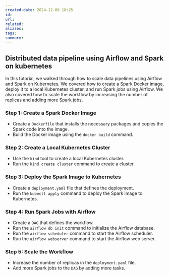 ```yaml
---
created-date: 2024-12-08 18:25
id: 
url: 
related: 
aliases: 
tags: 
summary:
---
```



## Distributed data pipeline using Airflow and Spark on kubernetes

In this tutorial, we walked through how to scale data pipelines using Airflow and Spark on Kubernetes. We covered how to create a Spark Docker image, deploy it to a local Kubernetes cluster, and run Spark jobs using Airflow. We also covered how to scale the workflow by increasing the number of replicas and adding more Spark jobs.

### Step 1: Create a Spark Docker Image

- Create a `Dockerfile` that installs the necessary packages and copies the Spark code into the image.
- Build the Docker image using the `docker build` command.

### Step 2: Create a Local Kubernetes Cluster

- Use the `kind` tool to create a local Kubernetes cluster.
- Run the `kind create cluster` command to create a cluster.

### Step 3: Deploy the Spark Image to Kubernetes

- Create a `deployment.yaml` file that defines the deployment.
- Run the `kubectl apply` command to deploy the Spark image to Kubernetes.

### Step 4: Run Spark Jobs with Airflow

- Create a `DAG` that defines the workflow.
- Run the `airflow db init` command to initialize the Airflow database.
- Run the `airflow scheduler` command to start the Airflow scheduler.
- Run the `airflow webserver` command to start the Airflow web server.

### Step 5: Scale the Workflow

- Increase the number of replicas in the `deployment.yaml` file.
- Add more Spark jobs to the `DAG` by adding more tasks.